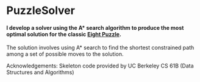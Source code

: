# PuzzleSolver

#### I develop a solver using the A* search algorithm to produce the most optimal solution for the classic [Eight Puzzle](https://en.wikipedia.org/wiki/15_puzzle).

The solution involves using A* search to find the shortest constrained path among a set of possible moves to the solution.

Acknowledgements: Skeleton code provided by UC Berkeley CS 61B (Data Structures and Algorithms)
